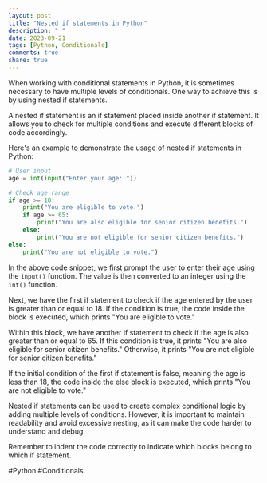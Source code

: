 ```yaml
---
layout: post
title: "Nested if statements in Python"
description: " "
date: 2023-09-21
tags: [Python, Conditionals]
comments: true
share: true
---
```


When working with conditional statements in Python, it is sometimes necessary to have multiple levels of conditionals. One way to achieve this is by using nested if statements.

A nested if statement is an if statement placed inside another if statement. It allows you to check for multiple conditions and execute different blocks of code accordingly.

Here's an example to demonstrate the usage of nested if statements in Python:

```python
# User input
age = int(input("Enter your age: "))

# Check age range
if age >= 18:
    print("You are eligible to vote.")
    if age >= 65:
        print("You are also eligible for senior citizen benefits.")
    else:
        print("You are not eligible for senior citizen benefits.")
else:
    print("You are not eligible to vote.")
```

In the above code snippet, we first prompt the user to enter their age using the `input()` function. The value is then converted to an integer using the `int()` function.

Next, we have the first if statement to check if the age entered by the user is greater than or equal to 18. If the condition is true, the code inside the block is executed, which prints "You are eligible to vote."

Within this block, we have another if statement to check if the age is also greater than or equal to 65. If this condition is true, it prints "You are also eligible for senior citizen benefits." Otherwise, it prints "You are not eligible for senior citizen benefits."

If the initial condition of the first if statement is false, meaning the age is less than 18, the code inside the else block is executed, which prints "You are not eligible to vote."

Nested if statements can be used to create complex conditional logic by adding multiple levels of conditions. However, it is important to maintain readability and avoid excessive nesting, as it can make the code harder to understand and debug.

Remember to indent the code correctly to indicate which blocks belong to which if statement.

#Python #Conditionals